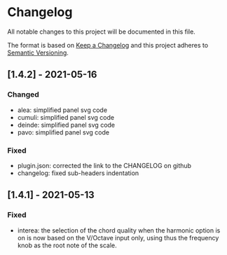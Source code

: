 # Changelog

All notable changes to this project will be documented in this file.

The format is based on [Keep a Changelog](http://keepachangelog.com/)
and this project adheres to [Semantic Versioning](http://semver.org/).

## [1.4.2] - 2021-05-16
### Changed
- alea: simplified panel svg code
- cumuli: simplified panel svg code
- deinde: simplified panel svg code
- pavo: simplified panel svg code

### Fixed
- plugin.json: corrected the link to the CHANGELOG on github
- changelog: fixed sub-headers indentation

## [1.4.1] - 2021-05-13
### Fixed
- interea: the selection of the chord quality when the harmonic option
is on is now based on the V/Octave input only, using thus the frequency
knob as the root note of the scale.
